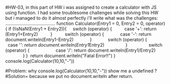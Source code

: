 #HW-03, in this part of HW i was assigned to create a calculator with JS using function.
I had some troublesome challenges while solving this HW but i managed to do it almost perfectly i'll write what was the challenges:
.......................................
function Calculator(Entry1 = 0, Entry2 = 0, operator){
if (!isNaN(Entry1 + Entry2)){
    switch (operator) {
         case '+': return (Entry1+Entry2)
         }
         switch (operator) {
            case '-': return document.writeln(Entry1-Entry2)
            }
            switch (operator) {
                case '*': return document.writeln(Entry1*Entry2)
                }
                switch (operator) {
                    case '/': return document.writeln(Entry1/Entry2)
                    }
}  return document.writeln("Fatal Error!!")
}
console.log(Calculator(10,10,"-"))

#Problem: why console.log(Calculator(10,10,"-")) show me a undefined ?
#Solution= because we put no document.writeln after return.
